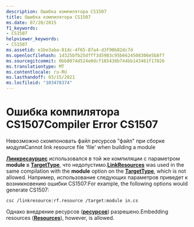 ```yaml
---
description: Ошибка компилятора CS1507
title: Ошибка компилятора CS1507
ms.date: 07/20/2015
f1_keywords:
- CS1507
helpviewer_keywords:
- CS1507
ms.assetid: e1be3aba-81dc-4f65-87a4-d3f90b82dc7d
ms.openlocfilehash: 1d325bfb25dfff3d5983c95b6624508306e5b8ff
ms.sourcegitcommit: 0bb8074d524e0dcf165430b744bb143461f17026
ms.translationtype: MT
ms.contentlocale: ru-RU
ms.lasthandoff: 03/15/2021
ms.locfileid: "103478374"
---
```

# <a name="compiler-error-cs1507"></a><span data-ttu-id="bd9ec-103">Ошибка компилятора CS1507</span><span class="sxs-lookup"><span data-stu-id="bd9ec-103">Compiler Error CS1507</span></span>

<span data-ttu-id="bd9ec-104">Невозможно скомпоновать файл ресурсов "файл" при сборке модуля</span><span class="sxs-lookup"><span data-stu-id="bd9ec-104">Cannot link resource file 'file' when building a module</span></span>  
  
 <span data-ttu-id="bd9ec-105">[**Линкресаурцес**](../language-reference/compiler-options/resources.md#linkresources) использовался в той же компиляции с параметром **module** в [**TargetType**](../language-reference/compiler-options/output.md#targettype), что недопустимо.</span><span class="sxs-lookup"><span data-stu-id="bd9ec-105">[**LinkResources**](../language-reference/compiler-options/resources.md#linkresources) was used in the same compilation with the **module** option on the [**TargetType**](../language-reference/compiler-options/output.md#targettype), which is not allowed.</span></span> <span data-ttu-id="bd9ec-106">Например, использование следующих параметров приведет к возникновению ошибки CS1507:</span><span class="sxs-lookup"><span data-stu-id="bd9ec-106">For example, the following options would generate CS1507:</span></span>  
  
```console  
csc /linkresource:rf.resource /target:module in.cs  
```  
  
 <span data-ttu-id="bd9ec-107">Однако внедрение ресурсов ([**ресурсов**](../language-reference/compiler-options/resources.md#resources)) разрешено.</span><span class="sxs-lookup"><span data-stu-id="bd9ec-107">Embedding resources ([**Resources**](../language-reference/compiler-options/resources.md#resources)), however, is allowed.</span></span>
